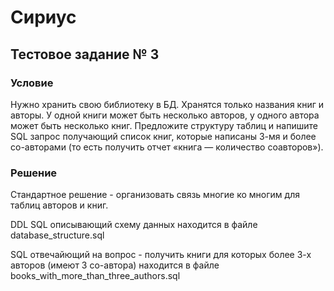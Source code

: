 # Сириус
## Тестовое задание № 3

### Условие

Нужно хранить свою библиотеку в БД. Хранятся только названия книг и авторы. У
одной книги может быть несколько авторов, у одного автора может быть несколько книг.
Предложите структуру таблиц и напишите SQL запрос получающий список книг, которые
написаны 3-мя и более со-авторами (то есть получить отчет «книга — количество
соавторов»).

### Решение
Стандартное решение - организовать связь многие ко многим для таблиц авторов и книг.

DDL SQL описывающий схему данных находится в файле database_structure.sql

SQL отвечайющий на вопрос - получить книги для которых более 3-х авторов (имеют 3 со-автора) находится в файле books_with_more_than_three_authors.sql